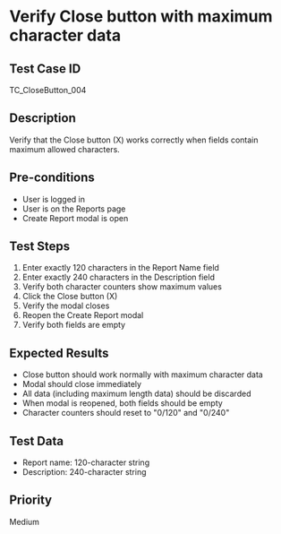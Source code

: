 # Verify Close button with maximum character data

## Test Case ID
TC_CloseButton_004

## Description
Verify that the Close button (X) works correctly when fields contain maximum allowed characters.

## Pre-conditions
- User is logged in
- User is on the Reports page
- Create Report modal is open

## Test Steps
1. Enter exactly 120 characters in the Report Name field
2. Enter exactly 240 characters in the Description field
3. Verify both character counters show maximum values
4. Click the Close button (X)
5. Verify the modal closes
6. Reopen the Create Report modal
7. Verify both fields are empty

## Expected Results
- Close button should work normally with maximum character data
- Modal should close immediately
- All data (including maximum length data) should be discarded
- When modal is reopened, both fields should be empty
- Character counters should reset to "0/120" and "0/240"

## Test Data
- Report name: 120-character string
- Description: 240-character string

## Priority
Medium